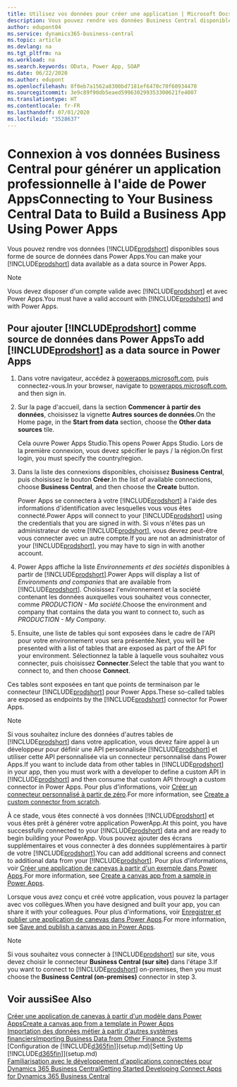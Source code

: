 ```yaml
---
title: Utilisez vos données pour créer une application | Microsoft Docs
description: Vous pouvez rendre vos données Business Central disponibles sous forme de source de données et spécifier une URL OData de vos services Web pour générer une application métier à l'aide de Power Apps.
author: edupont04
ms.service: dynamics365-business-central
ms.topic: article
ms.devlang: na
ms.tgt_pltfrm: na
ms.workload: na
ms.search.keywords: OData, Power App, SOAP
ms.date: 06/22/2020
ms.author: edupont
ms.openlocfilehash: 8f0eb7a1562a8300bd7181ef6470c70f60934470
ms.sourcegitcommit: 3e9c89f90db5eaed599630299353300621fe4007
ms.translationtype: HT
ms.contentlocale: fr-FR
ms.lasthandoff: 07/01/2020
ms.locfileid: "3528637"
---
```

# <a name="connecting-to-your-business-central-data-to-build-a-business-app-using-power-apps"></a><span data-ttu-id="f0ec5-103">Connexion à vos données Business Central pour générer un application professionnelle à l'aide de Power Apps</span><span class="sxs-lookup"><span data-stu-id="f0ec5-103">Connecting to Your Business Central Data to Build a Business App Using Power Apps</span></span>

<span data-ttu-id="f0ec5-104">Vous pouvez rendre vos données [!INCLUDE[prodshort](includes/prodshort.md)] disponibles sous forme de source de données dans Power Apps.</span><span class="sxs-lookup"><span data-stu-id="f0ec5-104">You can make your [!INCLUDE[prodshort](includes/prodshort.md)] data available as a data source in Power Apps.</span></span>  

> [!NOTE]  
> <span data-ttu-id="f0ec5-105">Vous devez disposer d'un compte valide avec [!INCLUDE[prodshort](includes/prodshort.md)] et avec Power Apps.</span><span class="sxs-lookup"><span data-stu-id="f0ec5-105">You must have a valid account with [!INCLUDE[prodshort](includes/prodshort.md)] and with Power Apps.</span></span>  

## <a name="to-add-prodshort-as-a-data-source-in-power-apps"></a><span data-ttu-id="f0ec5-106">Pour ajouter [!INCLUDE[prodshort](includes/prodshort.md)] comme source de données dans Power Apps</span><span class="sxs-lookup"><span data-stu-id="f0ec5-106">To add [!INCLUDE[prodshort](includes/prodshort.md)] as a data source in Power Apps</span></span>

1. <span data-ttu-id="f0ec5-107">Dans votre navigateur, accédez à [powerapps.microsoft.com](https://powerapps.microsoft.com/), puis connectez-vous.</span><span class="sxs-lookup"><span data-stu-id="f0ec5-107">In your browser, navigate to [powerapps.microsoft.com](https://powerapps.microsoft.com/), and then sign in.</span></span>
2. <span data-ttu-id="f0ec5-108">Sur la page d'accueil, dans la section **Commencer à partir des données**, choisissez la vignette **Autres sources de données**.</span><span class="sxs-lookup"><span data-stu-id="f0ec5-108">On the Home page, in the **Start from data** section, choose the **Other data sources** tile.</span></span>  

    <span data-ttu-id="f0ec5-109">Cela ouvre Power Apps Studio.</span><span class="sxs-lookup"><span data-stu-id="f0ec5-109">This opens Power Apps Studio.</span></span> <span data-ttu-id="f0ec5-110">Lors de la première connexion, vous devez spécifier le pays / la région.</span><span class="sxs-lookup"><span data-stu-id="f0ec5-110">On first login, you must specify the country/region.</span></span>  
3. <span data-ttu-id="f0ec5-111">Dans la liste des connexions disponibles, choisissez **Business Central**, puis choisissez le bouton **Créer**.</span><span class="sxs-lookup"><span data-stu-id="f0ec5-111">In the list of available connections, choose **Business Central**, and then choose the **Create** button.</span></span>

    <span data-ttu-id="f0ec5-112">Power Apps se connectera à votre [!INCLUDE[prodshort](includes/prodshort.md)] à l'aide des informations d'identification avec lesquelles vous vous êtes connecté.</span><span class="sxs-lookup"><span data-stu-id="f0ec5-112">Power Apps will connect to your [!INCLUDE[prodshort](includes/prodshort.md)] using the credentials that you are signed in with.</span></span> <span data-ttu-id="f0ec5-113">Si vous n'êtes pas un administrateur de votre [!INCLUDE[prodshort](includes/prodshort.md)], vous devrez peut-être vous connecter avec un autre compte.</span><span class="sxs-lookup"><span data-stu-id="f0ec5-113">If you are not an administrator of your [!INCLUDE[prodshort](includes/prodshort.md)], you may have to sign in with another account.</span></span>  

4. <span data-ttu-id="f0ec5-114">Power Apps affiche la liste *Environnements et des sociétés* disponibles à partir de [!INCLUDE[prodshort](includes/prodshort.md)].</span><span class="sxs-lookup"><span data-stu-id="f0ec5-114">Power Apps will display a list of *Environments and companies* that are available from [!INCLUDE[prodshort](includes/prodshort.md)].</span></span> <span data-ttu-id="f0ec5-115">Choisissez l'environnement et la société contenant les données auxquelles vous souhaitez vous connecter, comme *PRODUCTION - Ma société*.</span><span class="sxs-lookup"><span data-stu-id="f0ec5-115">Choose the environment and company that contains the data you want to connect to, such as *PRODUCTION - My Company*.</span></span>  

5. <span data-ttu-id="f0ec5-116">Ensuite, une liste de tables qui sont exposées dans le cadre de l'API pour votre environnement vous sera présentée.</span><span class="sxs-lookup"><span data-stu-id="f0ec5-116">Next, you will be presented with a list of tables that are exposed as part of the API for your environment.</span></span> <span data-ttu-id="f0ec5-117">Sélectionnez la table à laquelle vous souhaitez vous connecter, puis choisissez **Connecter**.</span><span class="sxs-lookup"><span data-stu-id="f0ec5-117">Select the table that you want to connect to, and then choose **Connect**.</span></span>

<span data-ttu-id="f0ec5-118">Ces tables sont exposées en tant que points de terminaison par le connecteur [!INCLUDE[prodshort](includes/prodshort.md)] pour Power Apps.</span><span class="sxs-lookup"><span data-stu-id="f0ec5-118">These so-called tables are exposed as endpoints by the [!INCLUDE[prodshort](includes/prodshort.md)] connector for Power Apps.</span></span>  

> [!NOTE]
> <span data-ttu-id="f0ec5-119">Si vous souhaitez inclure des données d'autres tables de [!INCLUDE[prodshort](includes/prodshort.md)] dans votre application, vous devez faire appel à un développeur pour définir une API personnalisée [!INCLUDE[prodshort](includes/prodshort.md)] et utiliser cette API personnalisée via un connecteur personnalisé dans Power Apps.</span><span class="sxs-lookup"><span data-stu-id="f0ec5-119">If you want to include data from other tables in [!INCLUDE[prodshort](includes/prodshort.md)] in your app, then you must work with a developer to define a custom API in [!INCLUDE[prodshort](includes/prodshort.md)] and then consume that custom API through a custom connector in Power Apps.</span></span> <span data-ttu-id="f0ec5-120">Pour plus d'informations, voir [Créer un connecteur personnalisé à partir de zéro](/connectors/custom-connectors/define-blank).</span><span class="sxs-lookup"><span data-stu-id="f0ec5-120">For more information, see [Create a custom connector from scratch](/connectors/custom-connectors/define-blank).</span></span>  

<span data-ttu-id="f0ec5-121">À ce stade, vous êtes connecté à vos données [!INCLUDE[prodshort](includes/prodshort.md)] et vous êtes prêt à générer votre application PowerApp.</span><span class="sxs-lookup"><span data-stu-id="f0ec5-121">At this point, you have successfully connected to your [!INCLUDE[prodshort](includes/prodshort.md)] data and are ready to begin building your PowerApp.</span></span> <span data-ttu-id="f0ec5-122">Vous pouvez ajouter des écrans supplémentaires et vous connecter à des données supplémentaires à partir de votre [!INCLUDE[prodshort](includes/prodshort.md)].</span><span class="sxs-lookup"><span data-stu-id="f0ec5-122">You can add additional screens and connect to additional data from your [!INCLUDE[prodshort](includes/prodshort.md)].</span></span> <span data-ttu-id="f0ec5-123">Pour plus d'informations, voir [Créer une application de canevas à partir d'un exemple dans Power Apps](/powerapps/maker/canvas-apps/open-and-run-a-sample-app).</span><span class="sxs-lookup"><span data-stu-id="f0ec5-123">For more information, see [Create a canvas app from a sample in Power Apps](/powerapps/maker/canvas-apps/open-and-run-a-sample-app).</span></span>  

<span data-ttu-id="f0ec5-124">Lorsque vous avez conçu et créé votre application, vous pouvez la partager avec vos collègues.</span><span class="sxs-lookup"><span data-stu-id="f0ec5-124">When you have designed and built your app, you can share it with your colleagues.</span></span> <span data-ttu-id="f0ec5-125">Pour plus d'informations, voir [Enregistrer et publier une application de canevas dans Power Apps](/powerapps/maker/canvas-apps/save-publish-app).</span><span class="sxs-lookup"><span data-stu-id="f0ec5-125">For more information, see [Save and publish a canvas app in Power Apps](/powerapps/maker/canvas-apps/save-publish-app).</span></span>  

> [!NOTE]
> <span data-ttu-id="f0ec5-126">Si vous souhaitez vous connecter à [!INCLUDE[prodshort](includes/prodshort.md)] sur site, vous devez choisir le connecteur **Business Central (sur site)** dans l'étape 3.</span><span class="sxs-lookup"><span data-stu-id="f0ec5-126">If you want to connect to [!INCLUDE[prodshort](includes/prodshort.md)] on-premises, then you must choose the **Business Central (on-premises)** connector in step 3.</span></span>  

## <a name="see-also"></a><span data-ttu-id="f0ec5-127">Voir aussi</span><span class="sxs-lookup"><span data-stu-id="f0ec5-127">See Also</span></span>

[<span data-ttu-id="f0ec5-128">Créer une application de canevas à partir d'un modèle dans Power Apps</span><span class="sxs-lookup"><span data-stu-id="f0ec5-128">Create a canvas app from a template in Power Apps</span></span>](/powerapps/maker/canvas-apps/get-started-test-drive)  
[<span data-ttu-id="f0ec5-129">Importation des données métier à partir d'autres systèmes financiers</span><span class="sxs-lookup"><span data-stu-id="f0ec5-129">Importing Business Data from Other Finance Systems</span></span>](across-import-data-configuration-packages.md)  
<span data-ttu-id="f0ec5-130">[Configuration de [!INCLUDE[d365fin](includes/d365fin_md.md)]](setup.md)</span><span class="sxs-lookup"><span data-stu-id="f0ec5-130">[Setting Up [!INCLUDE[d365fin](includes/d365fin_md.md)]](setup.md)</span></span>  
[<span data-ttu-id="f0ec5-131">Familiarisation avec le développement d'applications connectées pour Dynamics 365 Business Central</span><span class="sxs-lookup"><span data-stu-id="f0ec5-131">Getting Started Developing Connect Apps for Dynamics 365 Business Central</span></span>](/dynamics365/business-central/dev-itpro/developer/devenv-develop-connect-apps)  
